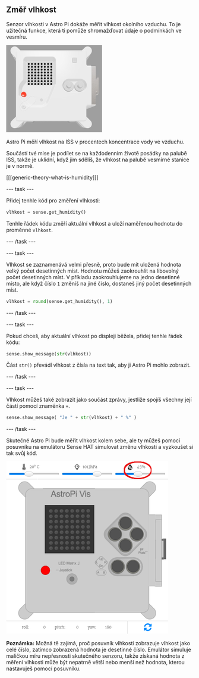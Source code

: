 ## Změř vlhkost

Senzor vlhkosti v Astro Pi dokáže měřit vlhkost okolního vzduchu. To je užitečná funkce, která ti pomůže shromažďovat údaje o podmínkách ve vesmíru.

![Emulátor Trinket Sense HAT, na kterém je spuštěn ukázkový program, který posouvá bílou hodnotu vlhkosti po LED matici](images/M0_3.gif)

Astro Pi měří vlhkost na ISS v procentech koncentrace vody ve vzduchu.

Součástí tvé mise je podílet se na každodenním životě posádky na palubě ISS, takže je uklidní, když jim sdělíš, že vlhkost na palubě vesmírné stanice je v normě.

[[[generic-theory-what-is-humidity]]]

--- task ---

Přidej tenhle kód pro změření vlhkosti:

```python
vlhkost = sense.get_humidity()
```

Tenhle řádek kódu změří aktuální vlhkost a uloží naměřenou hodnotu do proměnné `vlhkost`.

--- /task ---

--- task ---

Vlhkost se zaznamenává velmi přesně, proto bude mít uložená hodnota velký počet desetinných míst. Hodnotu můžeš zaokrouhlit na libovolný počet desetinných míst. V příkladu zaokrouhlujeme na jedno desetinné místo, ale když číslo `1` změníš na jiné číslo, dostaneš jiný počet desetinných míst.

```python
vlhkost = round(sense.get_humidity(), 1)
```

--- /task ---

--- task ---

Pokud chceš, aby aktuální vlhkost po displeji běžela, přidej tenhle řádek kódu:

```python
sense.show_message(str(vlhkost))
```

Část `str()` převádí vlhkost z čísla na text tak, aby ji Astro Pi mohlo zobrazit.

--- /task ---

--- task ---

Vlhkost můžeš také zobrazit jako součást zprávy, jestliže spojíš všechny její částí pomocí znaménka `+`.

```python
sense.show_message( "Je " + str(vlhkost) + " %" )
```

--- /task ---

Skutečné Astro Pi bude měřit vlhkost kolem sebe, ale ty můžeš pomocí posuvníku na emulátoru Sense HAT simulovat změnu vlhkosti a vyzkoušet si tak svůj kód.

![Označený snímek obrazovky emulátoru Sense HAT s oknem kódu vlevo a emulátorem vpravo. Posuvník pro nastavení vlhkosti je zakroužkován v pravém horním rohu](images/humidity-slider.png)

**Poznámka:** Možná tě zajímá, proč posuvník vlhkosti zobrazuje vlhkost jako celé číslo, zatímco zobrazená hodnota je desetinné číslo. Emulátor simuluje maličkou míru nepřesnosti skutečného senzoru, takže získaná hodnota z měření vlhkosti může být nepatrně větší nebo menší než hodnota, kterou nastavuješ pomocí posuvníku.
